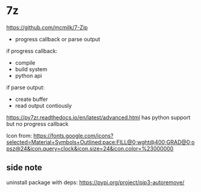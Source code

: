 # 7z

https://github.com/mcmilk/7-Zip

- progress callback or parse output

if progress callback:
- compile
- build system
- python api


if parse output:
- create buffer
- read output contiously


https://py7zr.readthedocs.io/en/latest/advanced.html has python support but no progress callback


Icon from: https://fonts.google.com/icons?selected=Material+Symbols+Outlined:pace:FILL@0;wght@400;GRAD@0;opsz@24&icon.query=clock&icon.size=24&icon.color=%23000000


## side note

uninstall package with deps: <https://pypi.org/project/pip3-autoremove/>
